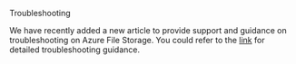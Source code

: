 Troubleshooting

We have recently added a new article to provide support and guidance on
troubleshooting on Azure File Storage. You could refer to the
[link](https://docs.microsoft.com/en-us/azure/storage/storage-troubleshoot-file-connection-problems)
for detailed troubleshooting guidance.
